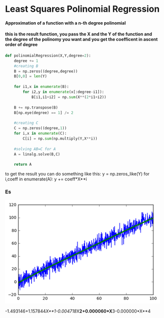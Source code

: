 
# Least Squares Polinomial Regression
#### Approximation of a function with a n-th degree polinomial

####  this is the result function, you pass the X and the Y of the function and the degree of the polinomy you want and you get the coefficent in ascent order of degree


```python
def polinomialRegression(X,Y,degree=2):
    degree += 1
    #creating B
    B = np.zeros((degree,degree))
    B[0,0] = len(Y)

    for i1,x in enumerate(B):
        for i2,y in enumerate(x[:degree-i1]):
            B[i1,i1+i2] = np.sum(X**(2*i1+i2))

    B += np.transpose(B)
    B[np.eye(degree) == 1] /= 2

    #creating C
    C = np.zeros((degree,1))
    for i,x in enumerate(C):
        C[i] = np.sum(np.multiply(Y,X**i))

    #solving AB=C for A
    A = linalg.solve(B,C)

    return A
```
to get the result you can do something like this:
y = np.zeros_like(Y)
for i,coeff in enumerate(A):
    y += coeff*X**i
### Es

![png](output_27_0.png)

-1.493146+1.157844*X**1-0.004718*X**2+0.000060*X**3-0.000000*X**4

